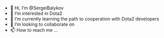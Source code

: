 - 👋 Hi, I’m @SergeiBalykov
- 👀 I’m interested in Dota2
- 🌱 I’m currently learning the path to cooperation with Dota2 developers
- 💞️ I’m looking to collaborate on 
- 📫 How to reach me ...

<!---
SergeiBalykov/SergeiBalykov is a ✨ special ✨ repository because its `README.md` (this file) appears on your GitHub profile.
You can click the Preview link to take a look at your changes.
--->

